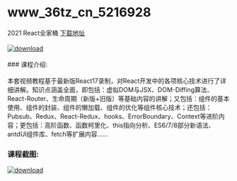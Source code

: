 # www_36tz_cn_5216928
2021 React全家桶
[下载地址](http://www.36tz.cn/article/5216928 "下载地址")
<br/></br>[![download](http://36tz.cn/muke_img/2020_12_12345-2-300x169.jpg "下载地址")](http://www.36tz.cn/article/5216928 "下载地址")
<br/></br>### 课程介绍:<br/></br>本套视频教程基于最新版React17录制，对React开发中的各项核心技术进行了详细讲解。知识点涵盖全面，即包括：虚拟DOM与JSX、DOM-Diffing算法、React-Router、生命周期（新版+旧版）等基础内容的讲解；又包括：组件的基本使用、组件的封装、组件的懒加载、组件的优化等组件核心技术；还包括：Pubsub、Redux、React-Redux、hooks、ErrorBoundary、Context等进阶内容；更包括：高阶函数、函数柯里化、this指向分析、ES6/7/8部分新语法、antdUI组件库、fetch等扩展内容……

### 课程截图:
[![download](http://36tz.cn/muke_img/2020_12_1-60.png "下载地址")](http://www.36tz.cn/article/5216928 "下载地址")

